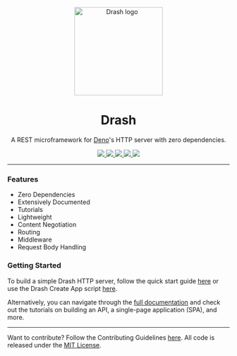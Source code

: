 <p align="center">
  <img height="200" src="https://drash.land/assets/drash/img/drash.svg" alt="Drash logo">
  <h1 align="center">Drash</h1>
</p>
<p align="center">A REST microframework for <a href="https://github.com/denoland/deno">Deno</a>'s HTTP server with zero dependencies.</p>
<p align="center">
  <a href="https://github.com/drashland/deno-drash/releases">
    <img src="https://img.shields.io/github/release/drashland/deno-drash.svg?color=bright_green&label=latest">
  </a>
  <a href="https://github.com/drashland/deno-drash/actions">
    <img src="https://img.shields.io/github/workflow/status/drashland/deno-drash/master?label=ci">
  </a>
  <a href="https://discord.gg/SgejNXq">
    <img src="https://img.shields.io/badge/chat-on%20discord-blue">
  </a>
  <a href="https://twitter.com/drash_land">
    <img src="https://img.shields.io/twitter/url?label=%40drash_land&style=social&url=https%3A%2F%2Ftwitter.com%2Fdrash_land">
  </a>
  <a href="https://rb.gy/vxmeed">
    <img src="https://img.shields.io/badge/Tutorials-YouTube-red">
  </a>
</p>

---

### Features

- Zero Dependencies
- Extensively Documented
- Tutorials
- Lightweight
- Content Negotiation
- Routing
- Middleware
- Request Body Handling

### Getting Started

To build a simple Drash HTTP server, follow the quick start guide
[here](https://drash.land/drash/#/#quickstart) or use the Drash Create App
script [here](https://drash.land/drash/#/tutorials/cli/create-app).

Alternatively, you can navigate through the
[full documentation](https://drash.land/drash) and check out the tutorials on
building an API, a single-page application (SPA), and more.

---

Want to contribute? Follow the Contributing Guidelines
[here](https://github.com/drashland/.github/blob/master/CONTRIBUTING.md). All
code is released under the [MIT License](./LICENSE).

